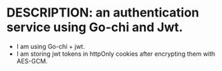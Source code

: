 # DESCRIPTION: an authentication service using Go-chi and Jwt.

- I am using Go-chi + jwt.
- I am storing jwt tokens in httpOnly cookies after encrypting them with AES-GCM.
